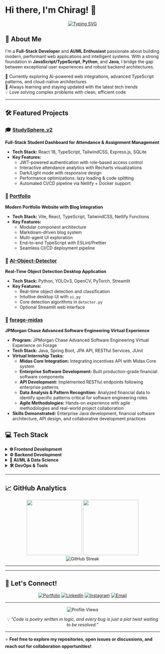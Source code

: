 # Hi there, I'm Chirag! 👋

<div align="center">
  
[![Typing SVG](https://readme-typing-svg.demolab.com?font=Fira+Code&pause=1000&color=2196F3&center=true&vCenter=true&width=435&lines=Full-Stack+Developer;AI%2FML+Enthusiast;Building+Modern+Web+Apps;Passionate+Problem+Solver)](https://git.io/typing-svg)

</div>

## 🚀 About Me

I'm a **Full-Stack Developer** and **AI/ML Enthusiast** passionate about building modern, performant web applications and intelligent systems. With a strong foundation in **JavaScript/TypeScript**, **Python**, and **Java**, I bridge the gap between exceptional user experiences and robust backend architectures.

🔭 Currently exploring AI-powered web integrations, advanced TypeScript patterns, and cloud-native architectures  
🌱 Always learning and staying updated with the latest tech trends  
💡 Love solving complex problems with clean, efficient code  

---

## 🛠️ Featured Projects

### 🎓 [StudySphere_v2](https://github.com/Chirag8405/StudySphere_v2)
**Full-Stack Student Dashboard for Attendance & Assignment Management**
- **Tech Stack:** React 18, TypeScript, TailwindCSS, Express.js, SQLite
- **Key Features:**
  - JWT-powered authentication with role-based access control
  - Interactive attendance analytics with Recharts visualizations
  - Dark/Light mode with responsive design
  - Performance optimizations: lazy loading & code splitting
  - Automated CI/CD pipeline via Netlify + Docker support

### 💼 [Portfolio](https://github.com/Chirag8405/Portfolio)
**Modern Portfolio Website with Blog Integration**
- **Tech Stack:** Vite, React, TypeScript, TailwindCSS, Netlify Functions
- **Key Features:**
  - Modular component architecture
  - Markdown-driven blog system
  - Multi-agent UI exploration
  - End-to-end TypeScript with ESLint/Prettier
  - Seamless CI/CD deployment pipeline

### 🤖 [AI-Object-Detector](https://github.com/Chirag8405/AI-Object-Detector)
**Real-Time Object Detection Desktop Application**
- **Tech Stack:** Python, YOLOv3, OpenCV, PyTorch, Streamlit
- **Key Features:**
  - Real-time object detection and classification
  - Intuitive desktop UI with `ui.py`
  - Core detection algorithms in `detector.py`
  - Optional Streamlit web interface

### 🏦 [forage-midas](https://github.com/Chirag8405/forage-midas)
**JPMorgan Chase Advanced Software Engineering Virtual Experience**
- **Program:** JPMorgan Chase Advanced Software Engineering Virtual Experience on Forage
- **Tech Stack:** Java, Spring Boot, JPA API, RESTful Services, JUnit
- **Virtual Internship Tasks:**
  - **Midas Core Integration:** Integrating incentives API with Midas Core system
  - **Enterprise Software Development:** Built production-grade financial software components
  - **API Development:** Implemented RESTful endpoints following enterprise patterns
  - **Data Analysis & Pattern Recognition:** Analyzed financial data to identify specific patterns critical for software engineering roles
  - **Agile Methodologies:** Hands-on experience with agile methodologies and real-world project collaboration
- **Skills Demonstrated:** Enterprise Java development, financial software architecture, API design, and collaborative development practices


## 💻 Tech Stack

<details>
<summary><b>🌐 Frontend Development</b></summary>

![JavaScript](https://img.shields.io/badge/JavaScript-F7DF1E?style=for-the-badge&logo=javascript&logoColor=black)
![TypeScript](https://img.shields.io/badge/TypeScript-007ACC?style=for-the-badge&logo=typescript&logoColor=white)
![React](https://img.shields.io/badge/React-20232A?style=for-the-badge&logo=react&logoColor=61DAFB)
![Vite](https://img.shields.io/badge/Vite-B73BFE?style=for-the-badge&logo=vite&logoColor=FFD62E)
![TailwindCSS](https://img.shields.io/badge/Tailwind_CSS-38B2AC?style=for-the-badge&logo=tailwind-css&logoColor=white)

</details>

<details>
<summary><b>⚙️ Backend Development</b></summary>

![Node.js](https://img.shields.io/badge/Node.js-43853D?style=for-the-badge&logo=node.js&logoColor=white)
![Express.js](https://img.shields.io/badge/Express.js-000000?style=for-the-badge&logo=express&logoColor=white)
![Python](https://img.shields.io/badge/Python-3776AB?style=for-the-badge&logo=python&logoColor=white)
![Java](https://img.shields.io/badge/Java-ED8B00?style=for-the-badge&logo=openjdk&logoColor=white)
![SQLite](https://img.shields.io/badge/SQLite-07405E?style=for-the-badge&logo=sqlite&logoColor=white)

</details>

<details>
<summary><b>🤖 AI/ML & Data Science</b></summary>

![PyTorch](https://img.shields.io/badge/PyTorch-EE4C2C?style=for-the-badge&logo=pytorch&logoColor=white)
![OpenCV](https://img.shields.io/badge/OpenCV-27338e?style=for-the-badge&logo=OpenCV&logoColor=white)
![TensorFlow](https://img.shields.io/badge/TensorFlow-FF6F00?style=for-the-badge&logo=tensorflow&logoColor=white)

</details>

<details>
<summary><b>🛠️ DevOps & Tools</b></summary>

![Docker](https://img.shields.io/badge/Docker-2CA5E0?style=for-the-badge&logo=docker&logoColor=white)
![Git](https://img.shields.io/badge/Git-F05032?style=for-the-badge&logo=git&logoColor=white)
![GitHub Actions](https://img.shields.io/badge/GitHub_Actions-2088FF?style=for-the-badge&logo=github-actions&logoColor=white)
![Netlify](https://img.shields.io/badge/Netlify-00C7B7?style=for-the-badge&logo=netlify&logoColor=white)
![VS Code](https://img.shields.io/badge/VS_Code-0078D4?style=for-the-badge&logo=visual%20studio%20code&logoColor=white)

</details>

---

## 📈 GitHub Analytics

<div align="center">
  <img height="180em" src="https://github-readme-stats.vercel.app/api?username=Chirag8405&show_icons=true&theme=tokyonight&include_all_commits=true&count_private=true"/>
  <img height="180em" src="https://github-readme-stats.vercel.app/api/top-langs/?username=Chirag8405&layout=compact&langs_count=8&theme=tokyonight"/>
</div>

<div align="center">
  <img src="https://github-readme-streak-stats.herokuapp.com/?user=Chirag8405&theme=tokyonight" alt="GitHub Streak"/>
</div>

---


---

## 🤝 Let's Connect!

<div align="center">

[![Portfolio](https://img.shields.io/badge/Portfolio-FF5722?style=for-the-badge&logo=google-chrome&logoColor=white)](https://chiragpoornamath.netlify.app)
[![LinkedIn](https://img.shields.io/badge/LinkedIn-0077B5?style=for-the-badge&logo=linkedin&logoColor=white)](https://www.linkedin.com/in/chiragpoornamath)
[![Instagram](https://img.shields.io/badge/Instagram-%23E4405F?style=for-the-badge&logo=Instagram&logoColor=white)](https://www.instagram.com/_chirag_8405/profilecard/?igsh=aWV5MW93NnhiNXZi)
[![Email](https://img.shields.io/badge/Email-D14836?style=for-the-badge&logo=gmail&logoColor=white)](mailto:chiragpoornamath@gmail.com)

</div>

---

<div align="center">
  <img src="https://komarev.com/ghpvc/?username=Chirag8405&label=Profile%20Views&color=0e75b6&style=flat" alt="Profile Views" />
  
  💡 *"Code is poetry written in logic, and every bug is just a plot twist waiting to be resolved."*
</div>

---

⭐ **Feel free to explore my repositories, open issues or discussions, and reach out for collaboration opportunities!**
